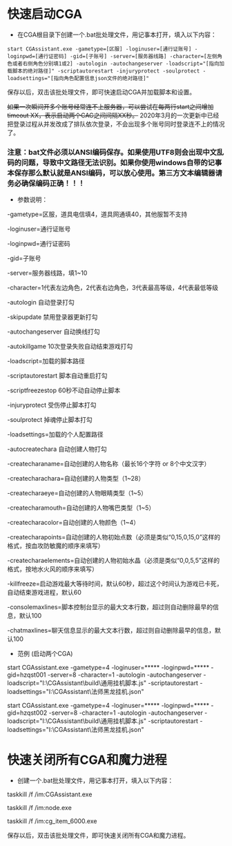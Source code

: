 # 快速启动CGA

* 在CGA根目录下创建一个.bat批处理文件，用记事本打开，填入以下内容：

`start CGAssistant.exe -gametype=[区服] -loginuser=[通行证账号] -loginpwd=[通行证密码] -gid=[子账号] -server=[服务器线路] -character=[左侧角色或者右侧角色分别填1或2] -autologin -autochangeserver -loadscript="[指向加载脚本的绝对路径]" -scriptautorestart -injuryprotect -soulprotect -loadsettings="[指向角色配置信息json文件的绝对路径]"`

保存以后，双击该批处理文件，即可快速启动CGA并加载脚本和设置。

~~如果一次瞬间开多个账号经常连不上服务器，可以尝试在每两行start之间增加timeout XX，表示启动两个CAG之间间隔XX秒。~~ 2020年3月的一次更新中已经把登录过程从并发改成了排队依次登录，不会出现多个账号同时登录连不上的情况了。

### 注意：bat文件必须以ANSI编码保存。如果使用UTF8则会出现中文乱码的问题，导致中文路径无法识别。如果你使用windows自带的记事本保存那么默认就是ANSI编码，可以放心使用。第三方文本编辑器请务必确保编码正确！！！

* 参数说明：

-gametype=区服，道具电信填4，道具网通填40，其他服暂不支持

-loginuser=通行证账号

-loginpwd=通行证密码

-gid=子账号

-server=服务器线路，填1~10

-character=1代表左边角色，2代表右边角色，3代表最高等级，4代表最低等级

-autologin 自动登录打勾

-skipupdate 禁用登录器更新打勾

-autochangeserver 自动换线打勾

-autokillgame 10次登录失败自动结束游戏打勾

-loadscript=加载的脚本路径

-scriptautorestart 脚本自动重启打勾

-scriptfreezestop 60秒不动自动停止脚本

-injuryprotect 受伤停止脚本打勾

-soulprotect 掉魂停止脚本打勾

-loadsettings=加载的个人配置路径

-autocreatechara 自动创建人物打勾

-createcharaname=自动创建的人物名称（最长16个字符 or 8个中文汉字）

-createcharachara=自动创建的人物类型（1~28）

-createcharaeye=自动创建的人物眼睛类型（1~5）

-createcharamouth=自动创建的人物嘴巴类型（1~5）

-createcharacolor=自动创建的人物颜色（1~4）

-createcharapoints=自动创建的人物初始点数（必须是类似“0,15,0,15,0”这样的格式，按血攻防敏魔的顺序来填写）

-createcharaelements=自动创建的人物初始水晶（必须是类似“0,0,5,5”这样的格式，按地水火风的顺序来填写）

-killfreeze=启动游戏最大等待时间，默认60秒，超过这个时间认为游戏已卡死，自动结束游戏进程，默认60

-consolemaxlines=脚本控制台显示的最大文本行数，超过则自动删除最早的信息，默认100

-chatmaxlines=聊天信息显示的最大文本行数，超过则自动删除最早的信息，默认100

* 范例 (启动两个CGA)

start CGAssistant.exe -gametype=4 -loginuser=***** -loginpwd=***** -gid=hzqst001 -server=8 -character=1 -autologin -autochangeserver -loadscript="I:\CGAssistant\build\通用挂机脚本.js" -scriptautorestart -loadsettings="I:\CGAssistant\法师黑龙挂机.json"

start CGAssistant.exe -gametype=4 -loginuser=***** -loginpwd=***** -gid=hzqst002 -server=8 -character=1 -autologin -autochangeserver -loadscript="I:\CGAssistant\build\通用挂机脚本.js" -scriptautorestart -loadsettings="I:\CGAssistant\法师黑龙挂机.json"

# 快速关闭所有CGA和魔力进程

* 创建一个.bat批处理文件，用记事本打开，填入以下内容：

taskkill /f /im:CGAssistant.exe

taskkill /f /im:node.exe

taskkill /f /im:cg_item_6000.exe

保存以后，双击该批处理文件，即可快速关闭所有CGA和魔力进程。
